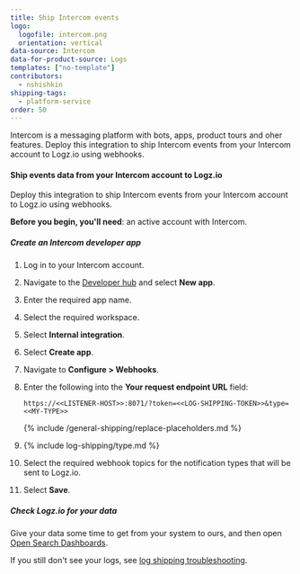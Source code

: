 ```yaml
---
title: Ship Intercom events
logo:
  logofile: intercom.png
  orientation: vertical
data-source: Intercom
data-for-product-source: Logs
templates: ["no-template"]
contributors:
  - nshishkin
shipping-tags:
  - platform-service
order: 50
---
```

Intercom is a messaging platform with bots, apps, product tours and oher features. Deploy this integration to ship Intercom events from your Intercom account to Logz.io using webhooks. 

#### Ship events data from your Intercom account to Logz.io

Deploy this integration to ship Intercom events from your Intercom account to Logz.io using webhooks.

**Before you begin, you'll need**: an active account with Intercom.

<div class="tasklist">

##### Create an Intercom developer app

1. Log in to your Intercom account.

2. Navigate to the [Developer hub](https://app.intercom.com/a/apps/_/developer-hub) and select **New app**.

3. Enter the required app name.

4. Select the required workspace.

5. Select **Internal integration**.

6. Select **Create app**.

7. Navigate to **Configure > Webhooks**.

8. Enter the following into the **Your request endpoint URL** field:

   ```shell
   https://<<LISTENER-HOST>>:8071/?token=<<LOG-SHIPPING-TOKEN>>&type=<<MY-TYPE>>
   ```
      {% include /general-shipping/replace-placeholders.md %}

9. {% include log-shipping/type.md %}

10. Select the required webhook topics for the notification types that will be sent to Logz.io.

11. Select **Save**.


##### Check Logz.io for your data

Give your data some time to get from your system to ours, and then open [Open Search Dashboards](https://app.logz.io/#/dashboard/osd).

If you still don't see your logs, see [log shipping troubleshooting]({{site.baseurl}}/user-guide/log-shipping/log-shipping-troubleshooting.html).

</div>
